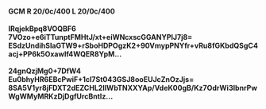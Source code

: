 #### GCM R 20/0c/400 L 20/0c/400
**IRqjekBpq8VOQBF6**<br/>**7VOzo+e6iTTunptFMHtJ/xt+eiWNcxscGGANYPlJ7j8=**<br/>**ESdzUndihSlaGTW9+rSboHDPOgzK2+90VmypPNYfr+vRu8fGKbdQSgC4acj+PP6k5OxawIf4WQER8YpM...**<br/><br/>
**24gnQzjMg0+7DfW4**<br/>**Eu0bhyHR6EBcPwiF+1cI7St043GSJ8ooEUJcZnOzJjs=**<br/>**8SA5V1yr8jFDXT2dEZCHL2lIWbTNXXYAp/VdeK00gB/Kz7OdrWi3IbnrPwWgWMyMRKzDjDgfUrcBntIz...**